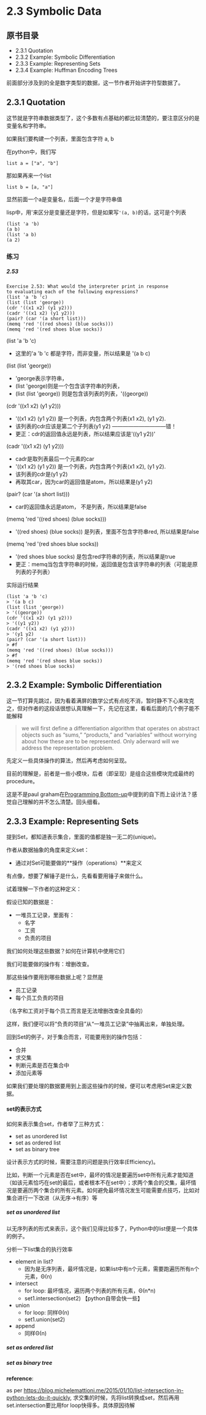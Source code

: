 # 2.3 Symbolic Data

## 原书目录

- 2.3.1 Quotation
- 2.3.2 Example: Symbolic Differentiation
- 2.3.3 Example: Representing Sets
- 2.3.4 Example: Huffman Encoding Trees



前面部分涉及到的全是数字类型的数据，这一节作者开始讲字符型数据了。



## 2.3.1 Quotation

这节就是字符串数据类型了，这个多数有点基础的都比较清楚的，要注意区分的是变量名和字符串。

如果我们要构建一个列表，里面包含字符 a, b

在python中，我们写 

```list a = ["a", "b"]```

那如果再来一个list

```
list b = [a, "a"]
```

显然前面一个a是变量名，后面一个才是字符串值

lisp中，用'来区分是变量还是字符，但是如果写```'(a, b)```的话，这可是个列表

```
(list 'a 'b)
(a b)
(list 'a b)
(a 2)
```

### 练习

##### 2.53

```
Exercise 2.53: What would the interpreter print in response
to evaluating each of the following expressions?
(list 'a 'b 'c)
(list (list 'george))
(cdr '((x1 x2) (y1 y2)))
(cadr '((x1 x2) (y1 y2)))
(pair? (car '(a short list)))
(memq 'red '((red shoes) (blue socks)))
(memq 'red '(red shoes blue socks))
```



(list 'a 'b 'c)

- 这里的'a 'b 'c 都是字符，而非变量，所以结果是 '(a b c)

(list (list 'george))

- 'george表示字符串，
- (list 'george)则是一个包含该字符串的列表，
- (list (list 'george)) 则是包含该列表的列表，'((george))

(cdr '((x1 x2) (y1 y2)))

- '((x1 x2) (y1 y2)) 是一个列表，内包含两个列表(x1 x2), (y1 y2).
- 该列表的cdr应该是第二个子列表(y1 y2)     ——————————错！
- 更正：cdr的返回值永远是列表，所以结果应该是'((y1 y2))'

(cadr '((x1 x2) (y1 y2)))

- cadr是取列表最后一个元素的car
- '((x1 x2) (y1 y2)) 是一个列表，内包含两个列表(x1 x2), (y1 y2).
- 该列表的cdr是(y1 y2)
- 再取其car，因为car的返回值是atom，所以结果是(y1 y2)

(pair? (car '(a short list)))

- car的返回值永远是atom， 不是列表，所以结果是false

(memq 'red '((red shoes) (blue socks)))

- '((red shoes) (blue socks)) 是列表，里面不包含字符串red, 所以结果是false

(memq 'red '(red shoes blue socks))

- '(red shoes blue socks) 是包含red字符串的列表，所以结果是true 
- 更正：memq当包含字符串的时候，返回值是包含该字符串的列表（可能是原列表的子列表）

实际运行结果

```
(list 'a 'b 'c)
> '(a b c)
(list (list 'george))
> '((george))
(cdr '((x1 x2) (y1 y2)))
> '((y1 y2))
(cadr '((x1 x2) (y1 y2)))
> '(y1 y2)
(pair? (car '(a short list)))
> #f
(memq 'red '((red shoes) (blue socks)))
> #f
(memq 'red '(red shoes blue socks))
> '(red shoes blue socks)
```

## 2.3.2 Example: Symbolic Differentiation

这一节打算先跳过，因为看着满屏的数学公式有点吃不消，暂时静不下心来攻克之，但对作者的这段话很想认真理解一下，先记在这里，看看后面的几个例子能不能解释

> we will first define a differentiation algorithm that operates on abstract objects such as
> “sums,” “products,” and “variables” without worrying about how these
> are to be represented. Only aerward will we address the representation
> problem.

先定义一些具体操作的算法，然后再考虑如何呈现。

目前的理解是，前者是一些小模块，后者（即呈现）是组合这些模块完成最终的procedure。

这是不是paul graham在[Programming Bottom-up](http://www.paulgraham.com/progbot.html)中提到的自下而上设计法？感觉自己理解的并不怎么清楚。回头细看。

## 2.3.3 Example: Representing Sets

提到Set，都知道表示集合，里面的值都是独一无二的(unique)。

作者从数据抽象的角度来定义set：

- 通过对Set可能要做的**操作（operations）**来定义

有点像，想要了解锤子是什么，先看看要用锤子来做什么。

试着理解一下作者的这种定义：

假设已知的数据是：

- 一堆员工记录，里面有：
  - 名字
  - 工资
  - 负责的项目

我们如何处理这些数据？如何在计算机中使用它们

我们可能要做的操作有：增删改查。

那这些操作要用到哪些数据上呢？显然是

- 员工记录
- 每个员工负责的项目

（名字和工资对于每个员工而言是无法增删改查全具备的）

这样，我们便可以将“负责的项目”从“一堆员工记录”中抽离出来，单独处理。

回到Set的例子，对于集合而言，可能要用到的操作包括：

- 合并
- 求交集
- 判断元素是否在集合中
- 添加元素等

如果我们要处理的数据要用到上面这些操作的时候，便可以考虑用Set来定义数据。

#### set的表示方式

如何来表示集合set，作者举了三种方式：

- set as unordered list
- set as ordered list
- set as binary tree

设计表示方式的时候，需要注意的问题是执行效率(Efficiency)。

比如，判断一个元素是否在set中，最坏的情况是要遍历set中所有元素才能知道（如该元素恰巧在set的最后，或者根本不在set中）；求两个集合的交集，最坏情况是要遍历两个集合的所有元素。如何避免最坏情况发生可能需要点技巧，比如对集合进行一下改进（从无序->有序）等

##### set as unordered list

以无序列表的形式来表示，这个我们见得比较多了，Python中的list便是一个具体的例子。

分析一下list集合的执行效率

- element in list?
  - 因为是无序列表，最坏情况是，如果list中有n个元素，需要跑遍历所有n个元素，Θ(n)
- intersect
  - for loop: 最坏情况，遍历两个列表的所有元素，Θ(n*n)
  - set1.intersection(set2) 【python自带会快一些】
- union
  - for loop: 同样Θ(n)
  - set1.union(set2)
- append
  - 同样Θ(n)



##### set as ordered list

##### set as binary tree

**reference**:

as per https://blog.michelemattioni.me/2015/01/10/list-intersection-in-python-lets-do-it-quickly, 求交集的时候，先将list转换成set，然后再用set.intersection要比用for loop快得多。具体原因待解